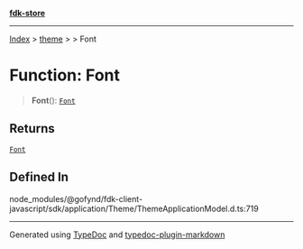 [**fdk-store**](../../../README.md)
***

[Index](../../../API.md) > [theme](../../README.md) > [<internal>](../README.md) > Font

# Function: Font

> **Font**(): [`Font`](../type-aliases/type-alias.Font.md)

## Returns

[`Font`](../type-aliases/type-alias.Font.md)

## Defined In

node\_modules/@gofynd/fdk-client-javascript/sdk/application/Theme/ThemeApplicationModel.d.ts:719

***
Generated using [TypeDoc](https://typedoc.org/) and [typedoc-plugin-markdown](https://www.npmjs.com/package/typedoc-plugin-markdown)
